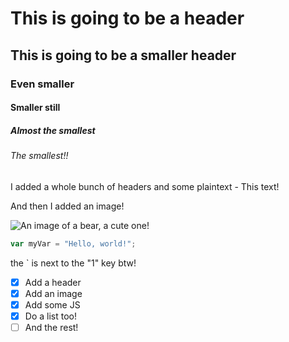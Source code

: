 # This is going to be a header
## This is going to be a smaller header
### Even smaller
#### Smaller still
##### Almost the smallest
###### The smallest!!
I added a whole bunch of headers and some plaintext - This text!

And then I added an image!

![An image of a bear, a cute one!](https://m.media-amazon.com/images/I/715nrYfU9QL.__AC_SY300_SX300_QL70_ML2_.jpg)


``` javascript
var myVar = "Hello, world!";
```
the ` is next to the "1" key btw!

- [x] Add a header
- [x] Add an image
- [x] Add some JS
- [x] Do a list too!
- [ ] And the rest! 
